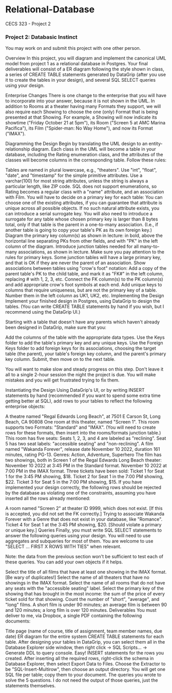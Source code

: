 # Relational-Database
CECS 323 - Project 2
### Project 2: Databasic Instinct
You may work on and submit this project with one other person.
 

Overview
In this project, you will diagram and implement the canonical UML model from project 1 as a relational database in Postgres. Your final deliverables will consist of a ER diagram following the style shown in class, a series of CREATE TABLE statements generated by DataGrip (after you use it to create the tables in your design), and several SQL SELECT queries using your design.

Enterprise Changes
There is one change to the enterprise that you will have to incorporate into your answer, because it is not shown in the UML. In addition to Rooms at a theater having many Formats they support, we will also require each Showing to choose the one (only) Format that is being presented at that Showing. For example, a Showing will now indicate its showtime ("Friday October 21 at 5pm"), its Room ("Screen 5 at AMC Marina Pacifica"), its Film ("Spider-man: No Way Home"), and now its Format ("IMAX").

Diagramming the Design
Begin by translating the UML design to an entity-relationship diagram. Each class in the UML will become a table in your database, including the Rating enumeration class, and the attributes of the classes will become columns in the corresponding table. Follow these rules:

Tables are named in plural lowercase, e.g., "theaters".
Use "int", "float", "date", and "timestamp" for the simple primitive attributes. Use a varchar(100) for most string attributes, unless the string is always a particular length, like ZIP code. 
SQL does not support enumerations, so Rating becomes a regular class with a "name" attribute, and an association with Film.
You will have to decide on a primary key for each table:
You can choose one of the existing attributes, if you can guarantee that attribute is unique across all possible objects.
If no such natural attribute exists, you can introduce a serial surrogate key.
You will also need to introduce a surrogate for any table whose chosen primary key is larger than 8 bytes total, only if that table is the parent in a one-to-many association. (I.e., if another table is going to copy your table's PK as its own foreign key.)
Diagram the primary key column(s) as shown in lecture: in bold, above the horizontal line separating PKs from other fields, and with "PK" in the left column of the diagram.
Introduce junction tables needed for all many-to-many associations, as shown in lecture. 
Make sure you pay attention to the rules for primary keys. Some junction tables will have a large primary key, and that is OK if they are never the parent of an association.
Show associations between tables using "crow's foot" notation:
Add a copy of the parent table's PK to the child table, and mark it as "FK#" in the left column, replacing # with 1, 2, 3, etc.
Connect the FK column(s) to the PK column(s) and add appropriate crow's foot symbols at each end.
Add unique keys to columns that require uniqueness, but are not the primary key of a table. Number them in the left column as UK1, UK2, etc.
Implementing the Design
Implement your finished design in Postgres, using DataGrip to design the tables. (You can write CREATE TABLE statements by hand if you wish, but I recommend using the DataGrip UI.)

Starting with a table that doesn't have any parents which haven't already been designed in DataGrip, make sure that you:

Add the columns of the table with the appropriate data types.
Use the Keys folder to add the table's primary key and any unique keys.
Use the Foreign Keys folder to add foreign keys for its associations, choosing the target table (the parent), your table's foreign key column, and the parent's primary key column.
Submit, then move on to the next table.

You will want to make slow and steady progress on this step. Don't leave it all to a single 2-hour session the night the project is due. You will make mistakes and you will get frustrated trying to fix them.

Instantiating the Design
Using DataGrip's UI, or by writing INSERT statements by hand (recommended if you want to spend some extra time getting better at SQL), add rows to your tables to reflect the following enterprise objects:

A theatre named "Regal Edwards Long Beach", at 7501 E Carson St, Long Beach, CA 90808
One room at this theater, named "Screen 1".
This room supports two Formats: "Standard" and "IMAX". (You will need to create rows for these formats, then insert into the rooms/formats junction table.)
This room has five seats:
Seats 1, 2, 3, and 4 are labeled as "reclining".
Seat 5 has two seat labels: "accessible seating" and "non-reclining".
A film named "Wakanda Forever", release date November 10 2022, duration 161 minutes, rating PG-13. 
Genres: Action, Adventure, Superhero
The film has two showings, both in Screen 1 of the Regal Edwards Long Beach theater:
November 10 2022 at 3:45 PM in the Standard format.
November 10 2022 at 7:00 PM in the IMAX format.
Three tickets have been sold:
Ticket 1 for Seat 1 for the 3:45 PM showing, $18.
Ticket 2 for Seat 1 in the 7:00 PM showing, $22.
Ticket 3 for Seat 5 in the 7:00 PM showing, $15.
If you have implemented your design correctly, the following rows should be rejected by the database as violating one of the constraints, assuming you have inserted all the rows already mentioned:

A room named "Screen 2" at theater ID 9999, which does not exist. [If this is accepted, you did not set the FK correctly.]
Trying to associate Wakanda Forever with a Genre that does not exist in your database, like "Romance".
Ticket 4 for Seat 1 at the 3:45 PM showing, $20. [Should violate a primary or unique key.]
Queries
Finally, you must write SQL SELECT statements to answer the following queries using your design. You will need to use aggregates and subqueries for most of them. You are welcome to use "SELECT ... FIRST X ROWS WITH TIES" when relevant.

Note: the data from the previous section won't be sufficient to test each of these queries. You can add your own objects if it helps.

Select the title of all films that have at least one showing in the IMAX format. [Be wary of duplicates!]
Select the name of all theaters that have no showings in the IMAX format.
Select the name of all rooms that do not have any seats with the "accessible seating" label.
Select the primary key of the showing that has brought in the most income: the sum of the price of every ticket sold for that showing.
Count the number of "short", "average", and "long" films. A short film is under 90 minutes; an average film is between 90 and 120 minutes; a long film is over 120 minutes.
Deliverables
You must deliver to me, via Dropbox, a single PDF containing the following documents:

Title page (name of course, title of assignment, team member names, due date)
ER diagram for the entire system
CREATE TABLE statements for each table. 
After designing your tables in DataGrip, you can select them all in the Database Explorer side window, then right click -> SQL Scripts... -> Generate DDL to query console. Easy!
INSERT statements for the rows you created.
After inserting all the required rows, right-click the schema in Database Explorer, then select Export Data to Files. Choose the Extractor to be "SQL-Insert-Multirow", then choose an output directory. You will get one SQL file per table; copy them to your document.
The queries you wrote to solve the 5 questions. I do not need the output of those queries, just the statements themselves.
